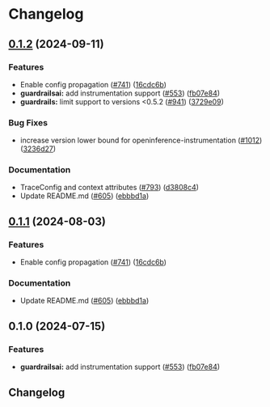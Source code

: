# Changelog

## [0.1.2](https://github.com/gregwchase/openinference/compare/python-openinference-instrumentation-guardrails-v0.1.1...python-openinference-instrumentation-guardrails-v0.1.2) (2024-09-11)


### Features

* Enable config propagation ([#741](https://github.com/gregwchase/openinference/issues/741)) ([16cdc6b](https://github.com/gregwchase/openinference/commit/16cdc6b71fb14728a3eca7db27a55b68187cb4aa))
* **guardrailsai:** add instrumentation support ([#553](https://github.com/gregwchase/openinference/issues/553)) ([fb07e84](https://github.com/gregwchase/openinference/commit/fb07e84b2027f06ad1c0659b5eabee87b23a0de0))
* **guardrails:** limit support to versions &lt;0.5.2 ([#941](https://github.com/gregwchase/openinference/issues/941)) ([3729e09](https://github.com/gregwchase/openinference/commit/3729e09ea568b404a331a7f183067052010408ea))


### Bug Fixes

* increase version lower bound for openinference-instrumentation ([#1012](https://github.com/gregwchase/openinference/issues/1012)) ([3236d27](https://github.com/gregwchase/openinference/commit/3236d2733a46b84d693ddb7092209800cde8cc34))


### Documentation

* TraceConfig and context attributes ([#793](https://github.com/gregwchase/openinference/issues/793)) ([d3808c4](https://github.com/gregwchase/openinference/commit/d3808c4bea3f6a4c72d3a7ea09b54e78072be6fd))
* Update README.md ([#605](https://github.com/gregwchase/openinference/issues/605)) ([ebbbd1a](https://github.com/gregwchase/openinference/commit/ebbbd1a7ef91aa0a05cbd7c2f5c1a74c60de5c5c))

## [0.1.1](https://github.com/Arize-ai/openinference/compare/python-openinference-instrumentation-guardrails-v0.1.0...python-openinference-instrumentation-guardrails-v0.1.1) (2024-08-03)


### Features

* Enable config propagation ([#741](https://github.com/Arize-ai/openinference/issues/741)) ([16cdc6b](https://github.com/Arize-ai/openinference/commit/16cdc6b71fb14728a3eca7db27a55b68187cb4aa))


### Documentation

* Update README.md ([#605](https://github.com/Arize-ai/openinference/issues/605)) ([ebbbd1a](https://github.com/Arize-ai/openinference/commit/ebbbd1a7ef91aa0a05cbd7c2f5c1a74c60de5c5c))

## 0.1.0 (2024-07-15)


### Features

* **guardrailsai:** add instrumentation support ([#553](https://github.com/Arize-ai/openinference/issues/553)) ([fb07e84](https://github.com/Arize-ai/openinference/commit/fb07e84b2027f06ad1c0659b5eabee87b23a0de0))

## Changelog

